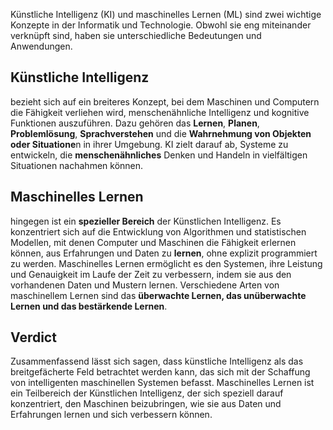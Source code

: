 
Künstliche Intelligenz (KI) und maschinelles Lernen (ML) sind zwei wichtige Konzepte in der Informatik und Technologie. Obwohl sie eng miteinander verknüpft sind, haben sie unterschiedliche Bedeutungen und Anwendungen.

## Künstliche Intelligenz

bezieht sich auf ein breiteres Konzept, bei dem Maschinen und Computern die Fähigkeit verliehen wird, menschenähnliche Intelligenz und kognitive Funktionen auszuführen. 
Dazu gehören das **Lernen**, **Planen**, **Problemlösung**, **Sprachverstehen** und die **Wahrnehmung von Objekten oder Situatione**n in ihrer Umgebung. KI zielt darauf ab, Systeme zu entwickeln, die **menschenähnliches** Denken und Handeln in vielfältigen Situationen nachahmen können.

## Maschinelles Lernen

hingegen ist ein **spezieller Bereich** der Künstlichen Intelligenz.
Es konzentriert sich auf die Entwicklung von Algorithmen und statistischen Modellen, mit denen Computer und Maschinen die Fähigkeit erlernen können, aus Erfahrungen und Daten zu **lernen**, ohne explizit programmiert zu werden. Maschinelles Lernen ermöglicht es den Systemen, ihre Leistung und Genauigkeit im Laufe der Zeit zu verbessern, indem sie aus den vorhandenen Daten und Mustern lernen. Verschiedene Arten von maschinellem Lernen sind das **überwachte Lernen, das unüberwachte Lernen und das bestärkende Lernen**.

## Verdict
Zusammenfassend lässt sich sagen, dass künstliche Intelligenz als das breitgefächerte Feld betrachtet werden kann, das sich mit der Schaffung von intelligenten maschinellen Systemen befasst. Maschinelles Lernen ist ein Teilbereich der Künstlichen Intelligenz, der sich speziell darauf konzentriert, den Maschinen beizubringen, wie sie aus Daten und Erfahrungen lernen und sich verbessern können.

